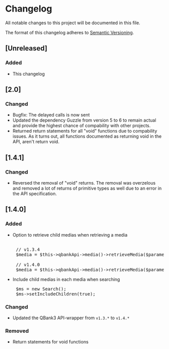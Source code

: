 # Changelog
All notable changes to this project will be documented in this file.

The format of this changelog adheres to [Semantic Versioning](http://semver.org/spec/v2.0.0.html).
## [Unreleased]
### Added
- This changelog

## [2.0]
### Changed
- Bugfix: The delayed calls is now sent
- Updated the dependency Guzzle from version 5 to 6 to remain actual and provide the highest chance of compability with other projects.
- Returned return statements for all "void" functions due to compability issues. As it turns out, all functions documented as returning void in the API, aren't return void. 

## [1.4.1]
### Changed
- Reversed the removal of "void" returns.
  The removal was overzelous and removed a lot of returns of primitive types as well due to an error in the API specification.

## [1.4.0]
### Added
- Option to retrieve child medias when retrieving a media

<pre> 
	// v1.3.4
	$media = $this->qbankApi->media()->retrieveMedia($parameters['mediaId'], $cachePolicy);

	// v1.4.0
	$media = $this->qbankApi->media()->retrieveMedia($parameters['mediaId'], true, $cachePolicy);
</pre>

- Include child medias in each media when searching

<pre>
	$ms = new Search();
	$ms->setIncludeChildren(true);
</pre>

### Changed
- Updated the QBank3 API-wrapper from `v1.3.*` to `v1.4.*`

### Removed
- Return statements for void functions
